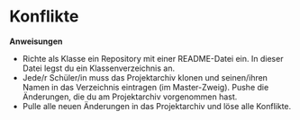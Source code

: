 # Konflikte

**Anweisungen**
* Richte als Klasse ein Repository mit einer README-Datei ein. In dieser Datei legst du ein Klassenverzeichnis an.
* Jede/r Schüler/in muss das Projektarchiv klonen und seinen/ihren Namen in das Verzeichnis eintragen (im Master-Zweig). Pushe die Änderungen, die du am Projektarchiv vorgenommen hast.
* Pulle alle neuen Änderungen in das Projektarchiv und löse alle Konflikte.
